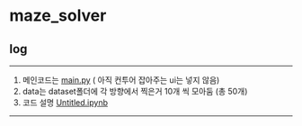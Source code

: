 # maze_solver

## log
___
1. 메인코드는 [main.py](https://github.com/minho511/maze_solver/blob/main/main.py) ( 아직 컨투어 잡아주는 ui는 넣지 않음)
2. data는 dataset폴더에 각 방향에서 찍은거 10개 씩 모아둠 (총 50개)
3. 코드 설명 [Untitled.ipynb](https://github.com/minho511/maze_solver/blob/main/Untitled.ipynb)
___

